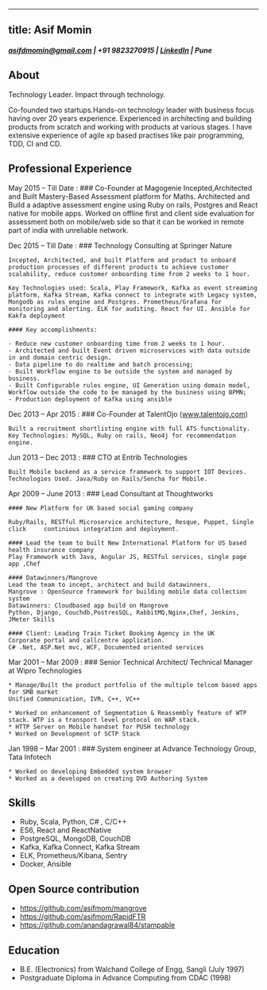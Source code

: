 
---
title: Asif Momin
---
##### <asifdmomin@gmail.com> | +91 9823270915 | [LinkedIn](https://www.linkedin.com/in/asifmomin/) | Pune

About
--------------------
Technology Leader. Impact through technology.

Co-founded two startups.Hands-on technology leader with business focus having over 20 years experience. Experienced in architecting and building products from scratch and working with products at various stages.  I have extensive experience of agile xp based practises like pair programming, TDD, CI and CD.

Professional Experience
--------------------
May 2015 – Till Date
:   ### Co-Founder at Magogenie
    Incepted,Architected and Built Mastery-Based Assessment platform for Maths.
    Architected and Build a adaptive assessment engine using Ruby on rails, Postgres and React native for mobile apps. Worked on offline first and client side evaluation for assessment both on mobile/web side so that it can be worked in remote part of india with unreliable network.



    
Dec 2015 – Till Date
:   ### Technology Consulting at Springer Nature

    Incepted, Architected, and built Platform and product to onboard production processes of different products to achieve customer scalability, reduce customer onboarding time from 2 weeks to 1 hour.
    
    Key Technologies used: Scala, Play Framework, Kafka as event streaming platform, Kafka Stream, Kafka connect to integrate with Legacy system, Mongodb as rules engine and Postgres. Prometheus/Grafana for monitoring and alerting. ELK for auditing. React for UI. Ansible for Kakfa deployment

    #### Key accomplishments:

    - Reduce new customer onboarding time from 2 weeks to 1 hour.
    - Architected and built Event driven microservices with data outside in and domain centric design.
    - Data pipeline to do realtime and batch processing;
    - Built Workflow engine to be outside the system and managed by business.
    - Built Configurable rules engine, UI Generation using domain model, Workflow outside the code to be managed by the business using BPMN;
    - Production deployment of Kafka using ansible

Dec 2013 – Apr 2015
:   ### Co-Founder at TalentOjo (www.talentojo.com)

    Built a recruitment shortlisting engine with full ATS functionality. Key Technologies: MySQL, Ruby on rails, Neo4j for recommendation engine. 


Jun 2013 – Dec 2013
:   ### CTO at Entrib Technologies

    Built Mobile backend as a service framework to support IOT Devices. Technologies Used. Java/Ruby on Rails/Sencha for Mobile.

Apr 2009 – June 2013
:   ### Lead Consultant at Thoughtworks

    #### New Platform for UK based social gaming company

    Ruby/Rails, RESTful Microservice architecture, Resque, Puppet, Single click     continious integration and deployment.
    
    #### Lead the team to built New International Platform for US based health insurance company    
    Play Framework with Java, Angular JS, RESTful services, single page app ,Chef

    #### Datawinners/Mangrove
    Lead the team to incept, architect and build datawinners.
    Mangrove : OpenSource framework for building mobile data collection system
    Datawinners: Cloudbased app build on Mangrove
    Python, Django, Couchdb,PostresSQL, RabbitMQ,Nginx,Chef, Jenkins,  JMeter Skills
    
    #### Client: Leading Train Ticket Booking Agency in the UK 
    Corporate portal and callcentre application.
    C# .Net, ASP.Net mvc, WCF, Documented oriented services
    

Mar 2001 – Mar 2009
:   ### Senior Technical Architect/ Technical Manager at Wipro Technologies

    * Manage/Built the product portfolio of the multiple telcom based apps for SMB market
    Unified Communication, IVR, C++, VC++

    * Worked on enhancement of Segmentation & Reassembly feature of WTP stack. WTP is a transport level protocol on WAP stack.
    * HTTP Server on Mobile handset for PUSH technology
    * Worked on Development of SCTP Stack

Jan 1998 – Mar 2001
:   ### System engineer at Advance Technology Group, Tata Infotech

    * Worked on developing Embedded system browser
    * Worked as a developed on creating DVD Authoring System
    

Skills
----------------------------------
* Ruby, Scala, Python, C# , C/C++
* ES6, React and ReactNative
* PostgreSQL, MongoDB, CouchDB
* Kafka, Kafka Connect, Kafka Stream
* ELK, Prometheus/Kibana, Sentry
* Docker, Ansible


Open Source contribution
----------------------------------
* https://github.com/asifmom/mangrove
* https://github.com/asifmom/RapidFTR
* https://github.com/anandagrawal84/stampable

Education
------------------------
* B.E. (Electronics) from Walchand College of Engg, Sangli (July 1997)
* Postgraduate Diploma in Advance Computing from CDAC (1998)

